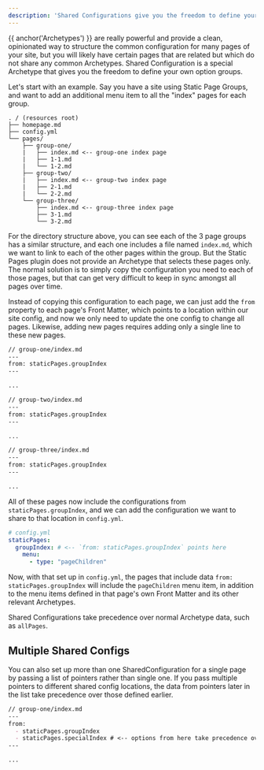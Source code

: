 ```yaml
---
description: 'Shared Configurations give you the freedom to define your own Archetypes and apply them selectively.'
---
```


{{ anchor('Archetypes') }} are really powerful and provide a clean, opinionated way to structure the common 
configuration for many pages of your site, but you will likely have certain pages that are related but which do not 
share any common Archetypes. Shared Configuration is a special Archetype that gives you the freedom to define your own
option groups.

Let's start with an example. Say you have a site using Static Page Groups, and want to add an additional menu item to 
all the "index" pages for each group.

```text
. / (resources root)
├── homepage.md
├── config.yml
└── pages/
    ├── group-one/
    |   ├── index.md <-- group-one index page
    |   ├── 1-1.md
    |   └── 1-2.md
    ├── group-two/
    |   ├── index.md <-- group-two index page
    |   ├── 2-1.md
    |   └── 2-2.md
    └── group-three/
        ├── index.md <-- group-three index page
        ├── 3-1.md
        └── 3-2.md
```

For the directory structure above, you can see each of the 3 page groups has a similar structure, and each one includes
a file named `index.md`, which we want to link to each of the other pages within the group. But the Static Pages plugin 
does not provide an Archetype that selects these pages only. The normal solution is to simply copy the configuration you
need to each of those pages, but that can get very difficult to keep in sync amongst all pages over time. 

Instead of copying this configuration to each page, we can just add the `from` property to each page's Front Matter, 
which points to a location within our site config, and now we only need to update the one config to change all pages. 
Likewise, adding new pages requires adding only a single line to these new pages.

```markdown
// group-one/index.md
---
from: staticPages.groupIndex
---

...
```

```markdown
// group-two/index.md
---
from: staticPages.groupIndex
---

...
```

```markdown
// group-three/index.md
---
from: staticPages.groupIndex
---

...
```

All of these pages now include the configurations from `staticPages.groupIndex`, and we can add the configuration we 
want to share to that location in `config.yml`.

```yaml
# config.yml
staticPages:
  groupIndex: # <-- `from: staticPages.groupIndex` points here
    menu:
      - type: "pageChildren"
```

Now, with that set up in `config.yml`, the pages that include data `from: staticPages.groupIndex` will include the 
`pageChildren` menu item, in addition to the menu items defined in that page's own Front Matter and its other relevant
Archetypes.

Shared Configurations take precedence over normal Archetype data, such as `allPages`.

## Multiple Shared Configs

You can also set up more than one SharedConfiguration for a single page by passing a list of pointers rather than single
one. If you pass multiple pointers to different shared config locations, the data from pointers later in the list take
precedence over those defined earlier.

```markdown
// group-one/index.md
---
from: 
  - staticPages.groupIndex
  - staticPages.specialIndex # <-- options from here take precedence over those in `staticPages.groupIndex`
---

...
```
